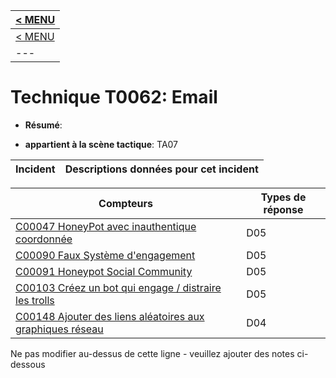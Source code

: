 |[< MENU](../README.md)|
|---|
|[< MENU](../../README.md)|
|---|
# Technique T0062: Email

* **Résumé**:

* **appartient à la scène tactique**: TA07


|Incident |Descriptions données pour cet incident |
|-------- |-------------------- |



|Compteurs |Types de réponse |
|-------- |-------------- |
|[C00047 HoneyPot avec inauthentique coordonnée](../generated_pages/counters/C00047.md) |D05 |
|[C00090 Faux Système d'engagement](../generated_pages/counters/C00090.md) |D05 |
|[C00091 Honeypot Social Community](../generated_pages/counters/C00091.md) |D05 |
|[C00103 Créez un bot qui engage / distraire les trolls](../generated_pages/counters/C00103.md) |D05 |
|[C00148 Ajouter des liens aléatoires aux graphiques réseau](../generated_pages/counters/C00148.md) |D04 |


Ne pas modifier au-dessus de cette ligne - veuillez ajouter des notes ci-dessous